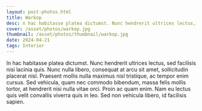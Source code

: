 ```yaml
---
layout: post-photos.html
title: Warkop
desc: n hac habitasse platea dictumst. Nunc hendrerit ultrices lectus, sed facilisis nisi lacinia quis.
cover: /asset/photos/warkop.jpg
thumbnail: /asset/photos/thumbnail/warkop.jpg
date: 2024-04-21
tags: Interior
---
```

In hac habitasse platea dictumst. Nunc hendrerit ultrices lectus, sed facilisis nisi lacinia quis. Nunc nulla libero, consequat at arcu sit amet, sollicitudin placerat nisl. Praesent mollis nulla maximus nisl tristique, ac tempor enim cursus. Sed vehicula, quam nec commodo bibendum, massa felis mollis tortor, at hendrerit nisi nulla vitae orci. Proin ac quam enim. Nam eu lectus quis velit convallis viverra quis in leo. Sed non vehicula libero, id facilisis sapien.